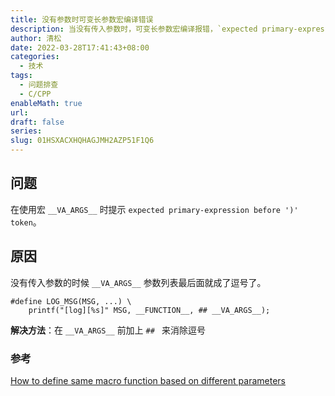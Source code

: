 ```yaml
---
title: 没有参数时可变长参数宏编译错误
description: 当没有传入参数时，可变长参数宏编译报错，`expected primary-expression before ')' token`
author: 清松
date: 2022-03-28T17:41:43+08:00
categories:
  - 技术
tags:
  - 问题排查
  - C/CPP
enableMath: true
url: 
draft: false
series: 
slug: 01HSXACXHQHAGJMH2AZP51F1Q6
---
```

## 问题
在使用宏 `__VA_ARGS__` 时提示 `expected primary-expression before ')' token`。  

## 原因
没有传入参数的时候 `__VA_ARGS__` 参数列表最后面就成了逗号了。
```
#define LOG_MSG(MSG, ...) \
    printf("[log][%s]" MSG, __FUNCTION__, ## __VA_ARGS__);
```

**解决方法**：在 `__VA_ARGS__` 前加上 `## ` 来消除逗号


### 参考
[How to define same macro function based on different parameters](https://stackoverflow.com/questions/10480858/how-to-define-same-macro-function-based-on-different-parameters)